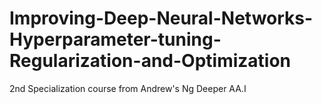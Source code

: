 # Improving-Deep-Neural-Networks-Hyperparameter-tuning-Regularization-and-Optimization
2nd Specialization course from Andrew's Ng Deeper AA.I
